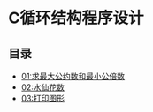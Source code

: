 # C循环结构程序设计

## 目录

- [01:求最大公约数和最小公倍数](01_求最大公约数和最小公倍数.c)
- [02:水仙花数](02_水仙花数.c)
- [03:打印图形](03_打印图形.c)
